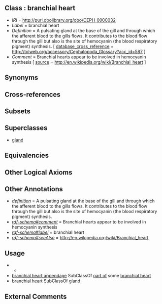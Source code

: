 
## Class : branchial heart

 * *IRI* = http://purl.obolibrary.org/obo/CEPH_0000032
 * *Label* = branchial heart
 * *Definition* = A pulsating gland at the base of the gill and through which the afferent blood to the gills flows. It contributes to the blood flow through the gill but also is the site of hemocyanin (the blood respiratory pigment) synthesis.  [ [database_cross_reference](../../ef/oboInOwl#hasDbXref.md) = http://tolweb.org/accessory/Cephalopoda_Glossary?acc_id=587 ]
 * *Comment* = Branchial hearts appear to be involved in hemocyanin synthesis [ [source](../../ce/source.md) = http://en.wikipedia.org/wiki/Branchial_heart ]

## Synonyms


## Cross-references


## Subsets


## Superclasses

 * [gland](../../UBERON/30/UBERON_0002530.md)

## Equivalencies


## Other Logical Axioms


## Other Annotations

 * *[definition](../../IAO/15/IAO_0000115.md)* = A pulsating gland at the base of the gill and through which the afferent blood to the gills flows. It contributes to the blood flow through the gill but also is the site of hemocyanin (the blood respiratory pigment) synthesis. 
 * *[rdf-schema#comment](../../nt/rdf-schema#comment.md)* = Branchial hearts appear to be involved in hemocyanin synthesis
 * *[rdf-schema#label](../../el/rdf-schema#label.md)* = branchial heart
 * *[rdf-schema#seeAlso](../../so/rdf-schema#seeAlso.md)* = http://en.wikipedia.org/wiki/Branchial_heart

## Usage

 * -
 * [branchial heart appendage](../../CEPH/23/CEPH_0001023.md) SubClassOf [part of](../../BFO/50/BFO_0000050.md) some [branchial heart](../../CEPH/32/CEPH_0000032.md)
 * [branchial heart](../../CEPH/32/CEPH_0000032.md) SubClassOf [gland](../../UBERON/30/UBERON_0002530.md)

## External Comments

